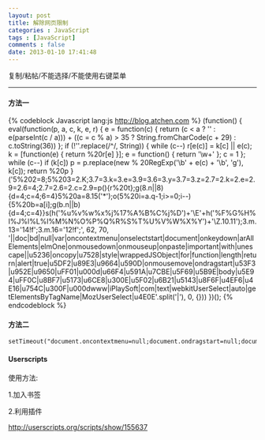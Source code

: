 ```yaml
---
layout: post
title: 解除网页限制
categories : JavaScript
tags : [JavaScript]
comments : false
date: 2013-01-10 17:41:48
---
```



复制/粘帖/不能选择/不能使用右键菜单

***

#### 方法一

{% codeblock Javascript lang:js http://blog.atchen.com %}
    (function() {
    eval(function(p, a, c, k, e, r) {
        e = function(c) {
            return (c < a ? '' : e(parseInt(c / a))) + ((c = c % a) > 35 ? String.fromCharCode(c + 29) : c.toString(36))
        };
        if (!''.replace(/^/, String)) {
            while (c--) r[e(c)] = k[c] || e(c);
            k = [function(e) {
                return %20r[e]
            }];
            e = function() {
                return '\\w+'
            };
            c = 1
        };
        while (c--) if (k[c]) p = p.replace(new % 20RegExp('\\b' + e(c) + '\\b', 'g'), k[c]);
        return %20p
    }('5%202=8;5%203=2.K;3.7=3.k=3.e=3.9=3.6=3.y=3.7=3.z=2.7=2.k=2.e=2.9=2.6=4;2.7=2.6=2.c=2.9=p(){r%20t};g(8.n||8){d=4;c=4;6=4}5%20a=8.15(\'*\');o(5%20i=a.q-1;i>=0;i--){5%20b=a[i];g(b.n||b){d=4;c=4}}s(h(\'%u%v%w%x%j%17%A%B%C%j%D\')+\'\\E\'+h(\'%F%G%H%I%J%l%L%l%M%N%O%P%Q%R%S%T%U%V%W%X%Y\')+\'\\Z.10.11\');3.m.13=\'14!f\';3.m.16=\'12!f\';', 62, 70, '||doc|bd|null|var|oncontextmenu|onselectstart|document|onkeydown|arAllElements|elmOne|onmousedown|onmouseup|onpaste|important|with|unescape||u5236|oncopy|u7528|style|wrappedJSObject|for|function|length|return|alert|true|u5DF2|u89E3|u9664|u590D|onmousemove|ondragstart|u53F3|u952E|u9650|uFF01|u000d|u66F4|u591A|u7CBE|u5F69|u5B9E|body|u5E94|uFF0C|u8BF7|u5173|u6CE8|u300E|u5F02|u6B21|u5143|u8F6F|u4EF6|u4E16|u754C|u300F|u000dwww|iPlaySoft|com|text|webkitUserSelect|auto|getElementsByTagName|MozUserSelect|u4E0E'.split('|'), 0, {}))
    })();
{% endcodeblock %}


#### 方法二
    setTimeout("document.oncontextmenu=null;document.ondragstart=null;document.onkeydown=null;document.onmousedown=null;document.onmousemove=null;document.onmouseup=null;document.onselectstart=null;document.body.oncontextmenu=null;document.body.ondragstart=null;document.body.onkeydown=null;document.body.onmousedown=null;document.body.onmousemove=null;document.body.onmouseup=null;document.body.onselectstart=null;window.oncontextmenu=null;window.ondragstart=null;window.onkeydown=null;window.onmousedown=null;window.onmousemove=null;window.onmouseup=null;window.onselectstart=null;window.onbeforeprint=null;",500);


#### Userscripts

使用方法:

  1.加入书签

  2.利用插件

<http://userscripts.org/scripts/show/155637> 



